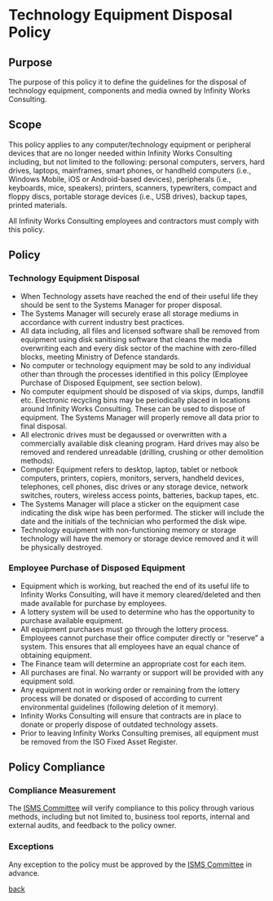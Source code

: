 # Technology Equipment Disposal Policy

## Purpose

The purpose of this policy it to define the guidelines for the disposal of technology equipment, components and media owned by Infinity Works Consulting. 


## Scope

This policy applies to any computer/technology equipment or peripheral devices that are no longer needed within Infinity Works Consulting including, but not limited to the following:  personal computers, servers, hard drives, laptops, mainframes, smart phones, or handheld computers (i.e., Windows Mobile, iOS or Android-based devices), peripherals (i.e., keyboards, mice, speakers), printers, scanners, typewriters, compact and floppy discs, portable storage devices (i.e., USB drives), backup tapes, printed materials. 

All Infinity Works Consulting employees and contractors must comply with this policy. 

## Policy

### Technology Equipment Disposal

- When Technology assets have reached the end of their useful life they should be sent to the Systems Manager for proper disposal.
- The Systems Manager will securely erase all storage mediums in accordance with current industry best practices.
- All data including, all files and licensed software shall be removed from equipment using disk sanitising software that cleans the media overwriting each and every disk sector of the machine with zero-filled blocks, meeting Ministry of Defence standards.
- No computer or technology equipment may be sold to any individual other than through the processes identified in this policy (Employee Purchase of Disposed Equipment, see section below).
- No computer equipment should be disposed of via skips, dumps, landfill etc.  Electronic recycling bins may be periodically placed in locations around Infinity Works Consulting.  These can be used to dispose of equipment.  The Systems Manager will properly remove all data prior to final disposal. 
- All electronic drives must be degaussed or overwritten with a commercially available disk cleaning program. Hard drives may also be removed and rendered unreadable (drilling, crushing or other demolition methods).
- Computer Equipment refers to desktop, laptop, tablet or netbook computers, printers, copiers, monitors, servers, handheld devices, telephones, cell phones, disc drives or any storage device, network switches, routers, wireless access points, batteries, backup tapes, etc.
- The Systems Manager will place a sticker on the equipment case indicating the disk wipe has been performed. The sticker will include the date and the initials of the technician who performed the disk wipe.
- Technology equipment with non-functioning memory or storage technology will have the memory or storage device removed and it will be physically destroyed.

### Employee Purchase of Disposed Equipment

- Equipment which is working, but reached the end of its useful life to Infinity Works Consulting, will have it memory cleared/deleted and then made available for purchase by employees.
- A lottery system will be used to determine who has the opportunity to purchase available equipment.
- All equipment purchases must go through the lottery process.  Employees cannot purchase their office computer directly or “reserve” a system.  This ensures that all employees have an equal chance of obtaining equipment.
- The Finance team will determine an appropriate cost for each item.  
- All purchases are final.  No warranty or support will be provided with any equipment sold.  
- Any equipment not in working order or remaining from the lottery process will be donated or disposed of according to current environmental guidelines (following deletion of it memory).
- Infinity Works Consulting will ensure that contracts are in place to donate or properly dispose of outdated technology assets.   
- Prior to leaving Infinity Works Consulting premises, all equipment must be removed from the ISO Fixed Asset Register.  

## Policy Compliance

### Compliance Measurement

The [ISMS Committee](../README.md#the-isms-committee) will verify compliance to this policy through various methods, including but not limited to, business tool reports, internal and external audits, and feedback to the policy owner.

###	Exceptions

Any exception to the policy must be approved by the [ISMS Committee](../README.md#the-isms-committee) in advance.

[back](../README.md#a-z-policies)

